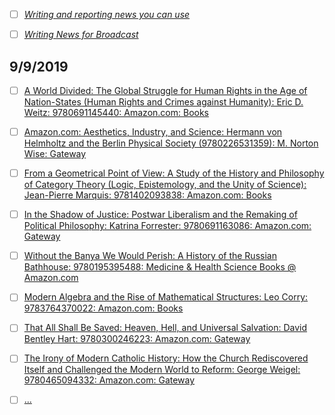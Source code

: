 - [ ] [*Writing and reporting news you can use*](https://www.amazon.com/Writing-Reporting-News-You-Can/dp/1138284270)

- [ ] [*Writing News for Broadcast*](https://www.amazon.com/Writing-News-Broadcast-Edward-Bliss/dp/0231079737)

## 9/9/2019

- [ ] [A World Divided: The Global Struggle for Human Rights in the Age of Nation-States (Human Rights and Crimes against Humanity): Eric D. Weitz: 9780691145440: Amazon.com: Books](https://www.amazon.com/World-Divided-Struggle-Nation-States-Humanity/dp/069114544X/ref=tmm_hrd_swatch_0?_encoding=UTF8&qid=1567904470&sr=8-1/marginalrevol-20)

- [ ] [Amazon.com: Aesthetics, Industry, and Science: Hermann von Helmholtz and the Berlin Physical Society (9780226531359): M. Norton Wise: Gateway](chrome-extension://klbibkeccnjlkjkiokjodocebajanakg/suspended.html#ttl=Amazon.com%3A%20Aesthetics%2C%20Industry%2C%20and%20Science%3A%20Hermann%20von%20Helmholtz%20and%20the%20Berlin%20Physical%20Society%20(9780226531359)%3A%20M.%20Norton%20Wise%3A%20Gateway&pos=0&uri=https://www.amazon.com/Aesthetics-Industry-Science-Helmholtz-Physical/dp/022653135X/ref=sr_1_1?keywords=aesthetics%2C+industry+and+science&qid=1567880539&s=gateway&sr=8-1/marginalrevol-20)

- [ ] [From a Geometrical Point of View: A Study of the History and Philosophy of Category Theory (Logic, Epistemology, and the Unity of Science): Jean-Pierre Marquis: 9781402093838: Amazon.com: Books](chrome-extension://klbibkeccnjlkjkiokjodocebajanakg/suspended.html#ttl=From%20a%20Geometrical%20Point%20of%20View%3A%20A%20Study%20of%20the%20History%20and%20Philosophy%20of%20Category%20Theory%20(Logic%2C%20Epistemology%2C%20and%20the%20Unity%20of%20Science)%3A%20Jean-Pierre%20Marquis%3A%209781402093838%3A%20Amazon.com%3A%20Books&pos=0&uri=https://www.amazon.com/dp/1402093837/)

- [ ] [In the Shadow of Justice: Postwar Liberalism and the Remaking of Political Philosophy: Katrina Forrester: 9780691163086: Amazon.com: Gateway](https://www.amazon.com/Shadow-Justice-Liberalism-Political-Philosophy/dp/0691163081/ref=sr_1_1?keywords=in+the+shadow+of+justice&qid=1567904511&s=gateway&sr=8-1/marginalrevol-20)

- [ ] [Without the Banya We Would Perish: A History of the Russian Bathhouse: 9780195395488: Medicine & Health Science Books @ Amazon.com](https://www.amazon.com/Without-Banya-Would-Perish-Bathhouse/dp/0195395484/ref=sr_1_1?keywords=without+the+banya&qid=1567904385&s=gateway&sr=8-1/marginalrevol-20)

- [ ] [Modern Algebra and the Rise of Mathematical Structures: Leo Corry: 9783764370022: Amazon.com: Books](https://www.amazon.com/dp/3764370025/)

- [ ] [That All Shall Be Saved: Heaven, Hell, and Universal Salvation: David Bentley Hart: 9780300246223: Amazon.com: Gateway](https://www.amazon.com/That-All-Shall-Saved-Universal/dp/0300246226/ref=sr_1_1?crid=1DF5RYIBZITVY&keywords=that+all+shall+be+saved+bentley+hart&qid=1567904596&s=gateway&sprefix=that+all+shall+%2Caps%2C130&sr=8-1/marginalrevol-20)

- [ ] [The Irony of Modern Catholic History: How the Church Rediscovered Itself and Challenged the Modern World to Reform: George Weigel: 9780465094332: Amazon.com: Gateway](https://www.amazon.com/Irony-Modern-Catholic-History-Rediscovered/dp/0465094333/ref=sr_1_1?keywords=irony+modern+catholic&qid=1567904436&s=gateway&sr=8-1/marginalrevol-20)

- [ ] [...](chrome-extension://klbibkeccnjlkjkiokjodocebajanakg/suspended.html#ttl=This%20Could%20Be%20Our%20Future%3A%20A%20Manifesto%20for%20a%20More%20Generous%20World%3A%20Yancey%20Strickler%3A%209780525560821%3A%20Amazon.com%3A%20Gateway&pos=0&uri=https://www.amazon.com/This-Could-Our-Future-Manifesto/dp/0525560823/ref=sr_1_1?crid=12V3II2287THE&keywords=this+could+be+our+future&qid=1567904664&s=gateway&sprefix=this+could+be+ou%2Caps%2C172&sr=8-1/marginalrevol-20)
